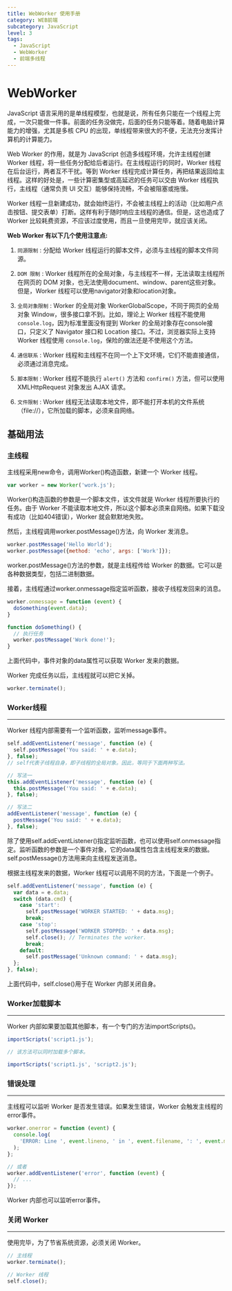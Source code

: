 ```yaml
---
title: WebWorker 使用手册
category: WEB前端
subcategory: JavaScript
level: 3
tags:
  - JavaScript
  - WebWorker
  - 前端多线程
---
```


# WebWorker

JavaScript 语言采用的是单线程模型，也就是说，所有任务只能在一个线程上完成，一次只能做一件事。前面的任务没做完，后面的任务只能等着。随着电脑计算能力的增强，尤其是多核 CPU 的出现，单线程带来很大的不便，无法充分发挥计算机的计算能力。

Web Worker 的作用，就是为 JavaScript 创造多线程环境，允许主线程创建 Worker 线程，将一些任务分配给后者运行。在主线程运行的同时，Worker 线程在后台运行，两者互不干扰。等到 Worker 线程完成计算任务，再把结果返回给主线程。这样的好处是，一些计算密集型或高延迟的任务可以交由 Worker 线程执行，主线程（通常负责 UI 交互）能够保持流畅，不会被阻塞或拖慢。

Worker 线程一旦新建成功，就会始终运行，不会被主线程上的活动（比如用户点击按钮、提交表单）打断。这样有利于随时响应主线程的通信。但是，这也造成了 Worker 比较耗费资源，不应该过度使用，而且一旦使用完毕，就应该关闭。

**Web Worker 有以下几个使用注意点:**

1. `同源限制` : 分配给 Worker 线程运行的脚本文件，必须与主线程的脚本文件同源。

2. `DOM 限制` : Worker 线程所在的全局对象，与主线程不一样，无法读取主线程所在网页的 DOM 对象，也无法使用document、window、parent这些对象。但是，Worker 线程可以使用navigator对象和location对象。

3. `全局对象限制` : Worker 的全局对象 WorkerGlobalScope，不同于网页的全局对象 Window，很多接口拿不到。比如，理论上 Worker 线程不能使用`console.log`，因为标准里面没有提到 Worker 的全局对象存在console接口，只定义了 Navigator 接口和 Location 接口。不过，浏览器实际上支持 Worker 线程使用 `console.log`，保险的做法还是不使用这个方法。

4. `通信联系` : Worker 线程和主线程不在同一个上下文环境，它们不能直接通信，必须通过消息完成。

5. `脚本限制` : Worker 线程不能执行 `alert()` 方法和 `confirm()` 方法，但可以使用 XMLHttpRequest 对象发出 AJAX 请求。

6. `文件限制` : Worker 线程无法读取本地文件，即不能打开本机的文件系统（file://），它所加载的脚本，必须来自网络。

## 基础用法

### 主线程

主线程采用new命令，调用Worker()构造函数，新建一个 Worker 线程。

```js
var worker = new Worker('work.js');
```

Worker()构造函数的参数是一个脚本文件，该文件就是 Worker 线程所要执行的任务。由于 Worker 不能读取本地文件，所以这个脚本必须来自网络。如果下载没有成功（比如404错误），Worker 就会默默地失败。

然后，主线程调用worker.postMessage()方法，向 Worker 发消息。

```js
worker.postMessage('Hello World');
worker.postMessage({method: 'echo', args: ['Work']});
```

worker.postMessage()方法的参数，就是主线程传给 Worker 的数据。它可以是各种数据类型，包括二进制数据。

接着，主线程通过worker.onmessage指定监听函数，接收子线程发回来的消息。

```js
worker.onmessage = function (event) {
  doSomething(event.data);
}

function doSomething() {
  // 执行任务
  worker.postMessage('Work done!');
}
```

上面代码中，事件对象的data属性可以获取 Worker 发来的数据。

Worker 完成任务以后，主线程就可以把它关掉。

```js
worker.terminate();
```

### Worker线程

---

Worker 线程内部需要有一个监听函数，监听message事件。

```js
self.addEventListener('message', function (e) {
  self.postMessage('You said: ' + e.data);
}, false);
// self代表子线程自身，即子线程的全局对象。因此，等同于下面两种写法。

// 写法一
this.addEventListener('message', function (e) {
  this.postMessage('You said: ' + e.data);
}, false);

// 写法二
addEventListener('message', function (e) {
  postMessage('You said: ' + e.data);
}, false);
```

除了使用self.addEventListener()指定监听函数，也可以使用self.onmessage指定。监听函数的参数是一个事件对象，它的data属性包含主线程发来的数据。self.postMessage()方法用来向主线程发送消息。

根据主线程发来的数据，Worker 线程可以调用不同的方法，下面是一个例子。

```js
self.addEventListener('message', function (e) {
  var data = e.data;
  switch (data.cmd) {
    case 'start':
      self.postMessage('WORKER STARTED: ' + data.msg);
      break;
    case 'stop':
      self.postMessage('WORKER STOPPED: ' + data.msg);
      self.close(); // Terminates the worker.
      break;
    default:
      self.postMessage('Unknown command: ' + data.msg);
  };
}, false);
```

上面代码中，self.close()用于在 Worker 内部关闭自身。

### Worker加载脚本

---

Worker 内部如果要加载其他脚本，有一个专门的方法importScripts()。

```js
importScripts('script1.js');

// 该方法可以同时加载多个脚本。

importScripts('script1.js', 'script2.js');
```

### 错误处理

---

主线程可以监听 Worker 是否发生错误。如果发生错误，Worker 会触发主线程的error事件。

```js
worker.onerror = function (event) {
  console.log(
    'ERROR: Line ', event.lineno, ' in ', event.filename, ': ', event.message
  );
};

// 或者
worker.addEventListener('error', function (event) {
  // ...
});
```

Worker 内部也可以监听error事件。

### 关闭 Worker

---

使用完毕，为了节省系统资源，必须关闭 Worker。

```js
// 主线程
worker.terminate();

// Worker 线程
self.close();
```